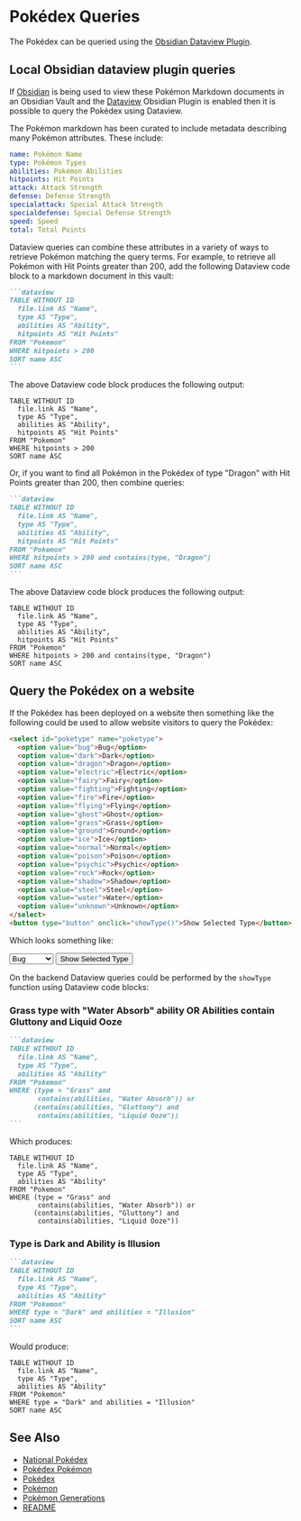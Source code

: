 # Pokédex Queries

The Pokédex can be queried using the [Obsidian Dataview Plugin](https://blacksmithgu.github.io/obsidian-dataview).

## Local Obsidian dataview plugin queries

If [Obsidian](https://obsidian.md) is being used to view these Pokémon Markdown documents in an Obsidian Vault and the [Dataview](https://github.com/blacksmithgu/obsidian-dataview) Obsidian Plugin is enabled then it is possible to query the Pokédex using Dataview.

The Pokémon markdown has been curated to include metadata describing many Pokémon attributes. These include:

```yaml
name: Pokémon Name
type: Pokémon Types
abilities: Pokémon Abilities
hitpoints: Hit Points
attack: Attack Strength
defense: Defense Strength
specialattack: Special Attack Strength
specialdefense: Special Defense Strength
speed: Speed
total: Total Points
```

Dataview queries can combine these attributes in a variety of ways to retrieve Pokémon matching the query terms. For example, to retrieve all Pokémon with Hit Points greater than 200, add the following Dataview code block to a markdown document in this vault:

````markdown
```dataview
TABLE WITHOUT ID
  file.link AS "Name",
  type AS "Type",
  abilities AS "Ability",
  hitpoints AS "Hit Points"
FROM "Pokemon"
WHERE hitpoints > 200
SORT name ASC
```
````

The above Dataview code block produces the following output:

```dataview
TABLE WITHOUT ID
  file.link AS "Name",
  type AS "Type",
  abilities AS "Ability",
  hitpoints AS "Hit Points"
FROM "Pokemon"
WHERE hitpoints > 200
SORT name ASC
```

Or, if you want to find all Pokémon in the Pokédex of type "Dragon" with Hit Points greater than 200, then combine queries:

````markdown
```dataview
TABLE WITHOUT ID
  file.link AS "Name",
  type AS "Type",
  abilities AS "Ability",
  hitpoints AS "Hit Points"
FROM "Pokemon"
WHERE hitpoints > 200 and contains(type, "Dragon")
SORT name ASC
```
````

The above Dataview code block produces the following output:

```dataview
TABLE WITHOUT ID
  file.link AS "Name",
  type AS "Type",
  abilities AS "Ability",
  hitpoints AS "Hit Points"
FROM "Pokemon"
WHERE hitpoints > 200 and contains(type, "Dragon")
SORT name ASC
```

## Query the Pokédex on a website

If the Pokédex has been deployed on a website then something like the following could be used to allow website visitors to query the Pokédex:

```html
<select id="poketype" name="poketype">
  <option value="bug">Bug</option>
  <option value="dark">Dark</option>
  <option value="dragon">Dragon</option>
  <option value="electric">Electric</option>
  <option value="fairy">Fairy</option>
  <option value="fighting">Fighting</option>
  <option value="fire">Fire</option>
  <option value="flying">Flying</option>
  <option value="ghost">Ghost</option>
  <option value="grass">Grass</option>
  <option value="ground">Ground</option>
  <option value="ice">Ice</option>
  <option value="normal">Normal</option>
  <option value="poison">Poison</option>
  <option value="psychic">Psychic</option>
  <option value="rock">Rock</option>
  <option value="shadow">Shadow</option>
  <option value="steel">Steel</option>
  <option value="water">Water</option>
  <option value="unknown">Unknown</option>
</select>
<button type="button" onclick="showType()">Show Selected Type</button>
```

Which looks something like:

<select id="poketype" name="poketype">
  <option value="bug">Bug</option>
  <option value="dark">Dark</option>
  <option value="dragon">Dragon</option>
  <option value="electric">Electric</option>
  <option value="fairy">Fairy</option>
  <option value="fighting">Fighting</option>
  <option value="fire">Fire</option>
  <option value="flying">Flying</option>
  <option value="ghost">Ghost</option>
  <option value="grass">Grass</option>
  <option value="ground">Ground</option>
  <option value="ice">Ice</option>
  <option value="normal">Normal</option>
  <option value="poison">Poison</option>
  <option value="psychic">Psychic</option>
  <option value="rock">Rock</option>
  <option value="shadow">Shadow</option>
  <option value="steel">Steel</option>
  <option value="water">Water</option>
  <option value="unknown">Unknown</option>
</select>
<button type="button" onclick="myFunction()">Show Selected Type</button>

On the backend Dataview queries could be performed by the `showType` function using Dataview code blocks:

### Grass type with "Water Absorb" ability OR Abilities contain Gluttony and Liquid Ooze

````markdown
```dataview
TABLE WITHOUT ID
  file.link AS "Name",
  type AS "Type",
  abilities AS "Ability"
FROM "Pokemon"
WHERE (type = "Grass" and 
       contains(abilities, "Water Absorb")) or
      (contains(abilities, "Gluttony") and
       contains(abilities, "Liquid Ooze"))
```
````

Which produces:

```dataview
TABLE WITHOUT ID
  file.link AS "Name",
  type AS "Type",
  abilities AS "Ability"
FROM "Pokemon"
WHERE (type = "Grass" and 
       contains(abilities, "Water Absorb")) or
      (contains(abilities, "Gluttony") and
       contains(abilities, "Liquid Ooze"))
```

### Type is Dark and Ability is Illusion

````markdown
```dataview
TABLE WITHOUT ID
  file.link AS "Name",
  type AS "Type",
  abilities AS "Ability"
FROM "Pokemon"
WHERE type = "Dark" and abilities = "Illusion"
SORT name ASC
```
````

Would produce:

```dataview
TABLE WITHOUT ID
  file.link AS "Name",
  type AS "Type",
  abilities AS "Ability"
FROM "Pokemon"
WHERE type = "Dark" and abilities = "Illusion"
SORT name ASC
```

## See Also

- [National Pokédex](national_pokedex.md)
- [Pokédex Pokémon](Pokedex/pokemon.md)
- [Pokédex](pokedex.md)
- [Pokémon](pokemon.md)
- [Pokémon Generations](generations.md)
- [README](README.md)
